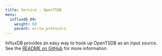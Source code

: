 ```yaml
---
title: Service - OpenTSDB
menu:
  influxdb_09:
    weight: 60
    parent: write_protocols
---
```


InfluxDB provides an easy way to hook up OpenTSDB as an input source.
See the [README on GitHub](https://github.com/influxdb/influxdb/blob/master/services/opentsdb/README.md) for more information.
